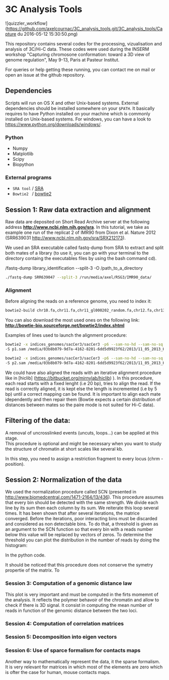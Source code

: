 # 3C Analysis Tools

![quizzler_workflow](https://github.com/axelcournac/3C_analysis_tools.git/3C_analysis_tools/Capture du 2016-05-12 15:30:50.png)


This repository contains several codes for the processing, vizualisation and analysis of 3C/Hi-C data.
These codes were used during the INSERM workshop "Capturing chromosone conformation: toward a 3D view of genome regulation", May 9-13, Paris at Pasteur Institut.

For queries or help getting these running, you can contact me on mail or open an issue at the github repository.

## Dependencies

Scripts will run on OS X and other Unix-based systems. External dependencies should be installed somewhere on your `$PATH`.
It basically requires to have Python installed on your machine which is commonly installed on Unix-based systems. 
For windows, you can have a look to https://www.python.org/downloads/windows/.

### Python 
* Numpy
* Matplotlib
* Scipy
* Biopython



### External programs

* `SRA tool` / [SRA](http://trace.ncbi.nlm.nih.gov/Traces/sra/sra.cgi?cmd=show&f=software&m=software&s=software)
* `Bowtie2 ` / [bowtie2](http://bowtie-bio.sourceforge.net/bowtie2/index.shtml)

## Session 1: Raw data extraction and alignment
Raw data are deposited on Short Read Archive server at the following address **http://www.ncbi.nlm.nih.gov/sra**.
In this tutorial, we take as example one run of the replicat 2 of IMR90 from Dixon et al. Nature 2012 (SRR639031 http://www.ncbi.nlm.nih.gov/sra/SRX212173). 


We used an SRA executable called fastq-dump from SRA to extract and split both mates of a library (to use it, you can go with your terminal to the directory containg the executables files by using the bash command cd).

/fastq-dump library_identification --split-3 -O /path_to_a_directory

```bash
./fastq-dump SRR639047 --split-3 /run/media/axel/RSG3/IMR90_data/
```

### Alignment

Before aligning the reads on a reference genome, you need to index it:

```bash
bowtie2-build chr10.fa,chr11.fa,chr11_gl000202_random.fa,chr12.fa,chr13.fa,chr14.fa,chr15.fa,chr16.fa,chr17_ctg5_hap1.fa,chr17.fa,chr17_gl000203_random.fa,chr17_gl000204_random.fa,chr17_gl000205_random.fa,chr17_gl000206_random.fa,chr18.fa,chr18_gl000207_random.fa,chr19.fa,chr19_gl000208_random.fa,chr19_gl000209_random.fa,chr1.fa,chr1_gl000191_random.fa,chr1_gl000192_random.fa,chr20.fa,chr21.fa,chr21_gl000210_random.fa,chr22.fa,chr2.fa,chr3.fa,chr4_ctg9_hap1.fa,chr4.fa,chr4_gl000193_random.fa,chr4_gl000194_random.fa,chr5.fa,chr6_apd_hap1.fa,chr6_cox_hap2.fa,chr6_dbb_hap3.fa,chr6.fa,chr6_mann_hap4.fa,chr6_mcf_hap5.fa,chr6_qbl_hap6.fa,chr6_ssto_hap7.fa,chr7.fa,chr7_gl000195_random.fa,chr8.fa,chr8_gl000196_random.fa,chr8_gl000197_random.fa,chr9.fa,chr9_gl000198_random.fa,chr9_gl000199_random.fa,chr9_gl000200_random.fa,chr9_gl000201_random.fa,chrM.fa,chrUn_gl000211.fa,chrUn_gl000212.fa,chrUn_gl000213.fa,chrUn_gl000214.fa,chrUn_gl000215.fa,chrUn_gl000216.fa,chrUn_gl000217.fa,chrUn_gl000218.fa,chrUn_gl000219.fa,chrUn_gl000220.fa,chrUn_gl000221.fa,chrUn_gl000222.fa,chrUn_gl000223.fa,chrUn_gl000224.fa,chrUn_gl000225.fa,chrUn_gl000226.fa,chrUn_gl000227.fa,chrUn_gl000228.fa,chrUn_gl000229.fa,chrUn_gl000230.fa,chrUn_gl000231.fa,chrUn_gl000232.fa,chrUn_gl000233.fa,chrUn_gl000234.fa,chrUn_gl000235.fa,chrUn_gl000236.fa,chrUn_gl000237.fa,chrUn_gl000238.fa,chrUn_gl000239.fa,chrUn_gl000240.fa,chrUn_gl000241.fa,chrUn_gl000242.fa,chrUn_gl000243.fa,chrUn_gl000244.fa,chrUn_gl000245.fa,chrUn_gl000246.fa,chrUn_gl000247.fa,chrUn_gl000248.fa,chrUn_gl000249.fa,chrX.fa,chrY.fa human_hg19
```
You can also download the most used ones on the following link: **http://bowtie-bio.sourceforge.net/bowtie2/index.shtml**

Examples of lines used to launch the alignment procedure:
```bash
bowtie2 -x indices_genomes/sacCer3/sacCer3 -p6 --sam-no-hd --sam-no-sq --quiet --local --very-sensitive-local \
-S p1.sam /media/03b8b079-9d7a-4162-8201-6dd5d9923f62/2013/11_05_2013_Hi_Seq_MM/sequencage_nov2013/RSG6_L6/seq/BC76_CTGT.dat.end1.pcrfree

bowtie2 -x indices_genomes/sacCer3/sacCer3 -p6 --sam-no-hd --sam-no-sq --quiet --local --very-sensitive-local \
-S p2.sam /media/03b8b079-9d7a-4162-8201-6dd5d9923f62/2013/11_05_2013_Hi_Seq_MM/sequencage_nov2013/RSG6_L6/seq/BC76_CTGT.dat.end2.pcrfree
```
We could have also aligned the reads with an iterative alignment procedure like in [hiclib] (https://bitbucket.org/mirnylab/hiclib) ). In this procedure, each read starts with a fixed lenght (i.e 20 bp), tries to align the read. If the read is correctly aligned, it is kept else the length is incremented (i.e by 5 bp) until a correct mapping can be found.
It is important to align each mate idependently and then repair them  (Bowtie expects a certain distribution of distances between mates so the paire mode is not suited for Hi-C data). 


## Filtering of the data:
A removal of uncrosslinked events (uncuts, loops...) can be applied at this stage.  
This procedure is optional and might be necessary when you want to study the structure of chromatin at short scales like several kb. 

In this step, you need to assign a restriction fragment to every locus (chrm - position). 






## Session 2: Normalization of the data
We used the normalization procedure called SCN (presented in http://www.biomedcentral.com/1471-2164/13/436). 
This procedure assumes that every bin should be detected with the same strength. We divide each line by its sum then each column by its sum. We reiterate this loop several times. It has been shown that after several iterations, the matrice converged. 
Before the iterations, poor interacting bins must be discarded and considered as non detectable bins. 
To do that, a threshold is given as an argument to the SCN function so that every bin with a reads number below this value will be replaced by vectors of zeros. To determine the threshold you can plot the distribution in the number of reads by doing the histogram:


In the python code. 

It should be noticed that this procedure does not conserve the symetry propertie of the matrix. To 




### Session 3: Computation of a genomic distance law
This plot is very important and must be computed in the firts momemnt of the analysis. It reflects the polymer behavoir of the chromatin and allow to check if there is 3D signal. 
It consist in computing the mean number of reads in function of the genomic distance between the two loci. 


### Session 4: Computation of correlation matrices


### Session 5: Decomposition into eigen vectors 


### Session 6: Use of sparce formalism for contacts maps
Another way to mathematically represent the data, it the sparse formalism. It is very relevant for matrices in which most of the elements are zero which is ofter the case for human, mouse contacts maps. 








